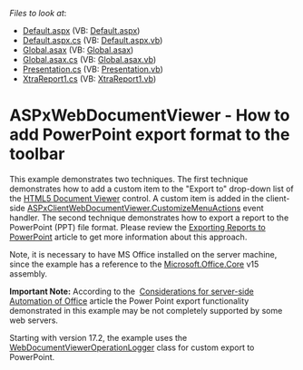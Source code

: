 <!-- default file list -->
*Files to look at*:

* [Default.aspx](./CS/DVCustomExportOption/Default.aspx) (VB: [Default.aspx](./VB/DVCustomExportOption/Default.aspx))
* [Default.aspx.cs](./CS/DVCustomExportOption/Default.aspx.cs) (VB: [Default.aspx.vb](./VB/DVCustomExportOption/Default.aspx.vb))
* [Global.asax](./CS/DVCustomExportOption/Global.asax) (VB: [Global.asax](./VB/DVCustomExportOption/Global.asax))
* [Global.asax.cs](./CS/DVCustomExportOption/Global.asax.cs) (VB: [Global.asax.vb](./VB/DVCustomExportOption/Global.asax.vb))
* [Presentation.cs](./CS/DVCustomExportOption/Presentation.cs) (VB: [Presentation.vb](./VB/DVCustomExportOption/Presentation.vb))
* [XtraReport1.cs](./CS/DVCustomExportOption/XtraReport1.cs) (VB: [XtraReport1.vb](./VB/DVCustomExportOption/XtraReport1.vb))
<!-- default file list end -->
# ASPxWebDocumentViewer - How to add PowerPoint export format to the toolbar


<p>This example demonstrates two techniques. The first technique demonstrates how to add a custom item to the "Export to" drop-down list of the <a href="https://documentation.devexpress.com/#XtraReports/CustomDocument17738">HTML5 Document Viewer</a> control. A custom item is added in the client-side <a href="https://documentation.devexpress.com/#XtraReports/DevExpressXtraReportsWebScriptsASPxClientWebDocumentViewer_CustomizeMenuActionstopic">ASPxClientWebDocumentViewer.CustomizeMenuActions</a> event handler. The second technique demonstrates how to export a report to the PowerPoint (PPT) file format. Please review the <a href="https://community.devexpress.com/blogs/seth/archive/2011/02/14/exporting-reports-to-powerpoint.aspx">Exporting Reports to PowerPoint</a> article to get more information about this approach.<br></p><p>Note, it is necessary to have MS Office installed on the server machine, since the example has a reference to the <a href="https://blogs.msdn.microsoft.com/tolong/2007/12/02/missing-office-microsoft-office-core-reference/">Microsoft.Office.Core</a> v15 assembly.</p>

<p><b>Important Note:</b> According to the  <a href="https://support.microsoft.com/en-us/help/257757/considerations-for-server-side-automation-of-office">Considerations for server-side Automation of Office</a> article the Power Point export functionality demonstrated in this example may be not completely supported by some web servers.</p>
<p>Starting with version 17.2, the example uses the <a href="https://docs.devexpress.com/XtraReports/DevExpress.XtraReports.Web.WebDocumentViewer.WebDocumentViewerOperationLogger">WebDocumentViewerOperationLogger</a> class for custom export to PowerPoint.</p>
